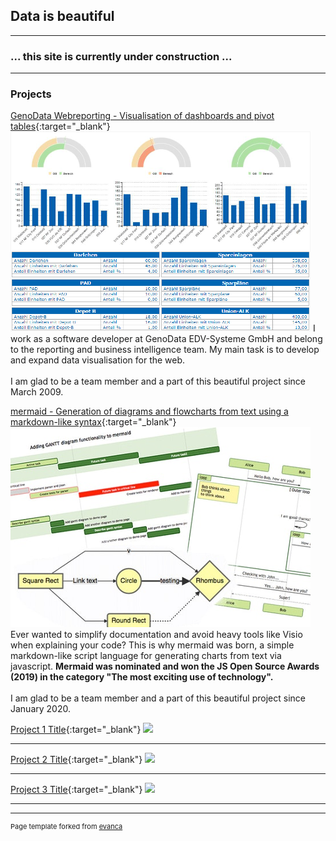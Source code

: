 ## Data is beautiful

---
### ... this site is currently under construction ...
---

### Projects

[GenoData Webreporting - Visualisation of dashboards and pivot tables](https://mermaid-js.github.io/mermaid/#/){:target="_blank"}
<img src="images/webreporting_thumbnail.png?raw=true"/>
I work as a software developer at GenoData EDV-Systeme GmbH and belong to the reporting and business intelligence team. My main task is to develop and expand data visualisation for the web.<br>
<br>
I am glad to be a team member and a part of this beautiful project since March 2009.<br>

[mermaid - Generation of diagrams and flowcharts from text using a markdown-like syntax](https://mermaid-js.github.io/mermaid/#/){:target="_blank"}
<img src="images/mermaid_thumbnail.png?raw=true"/>
Ever wanted to simplify documentation and avoid heavy tools like Visio when explaining your code? This is why mermaid was born, a simple markdown-like script language for generating charts from text via javascript. **Mermaid was nominated and won the JS Open Source Awards (2019) in the category "The most exciting use of technology".**<br>
<br>
I am glad to be a team member and a part of this beautiful project since January 2020.<br>

[Project 1 Title](/sample_page){:target="_blank"}
<img src="images/dummy_thumbnail.jpg?raw=true"/>

---

[Project 2 Title](/pdf/sample_presentation.pdf){:target="_blank"}
<img src="images/dummy_thumbnail.jpg?raw=true"/>

---

[Project 3 Title](http://example.com/){:target="_blank"}
<img src="images/dummy_thumbnail.jpg?raw=true"/>

---




---
<p style="font-size:11px">Page template forked from <a href="https://github.com/evanca/quick-portfolio">evanca</a></p>
<!-- Remove above link if you don't want to attibute -->
